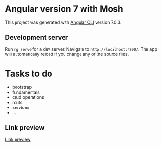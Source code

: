
# Angular version 7 with Mosh

This project was generated with [Angular CLI](https://github.com/angular/angular-cli) version 7.0.3.

## Development server

Run `ng serve` for a dev server. Navigate to `http://localhost:4200/`. The app will automatically reload if you change any of the source files.

# Tasks to do

- bootstrap
- fundamentals
- crud operations
- routs
- services
- ...

## Link preview

[Link preview](http://milanzivanov.com/)
